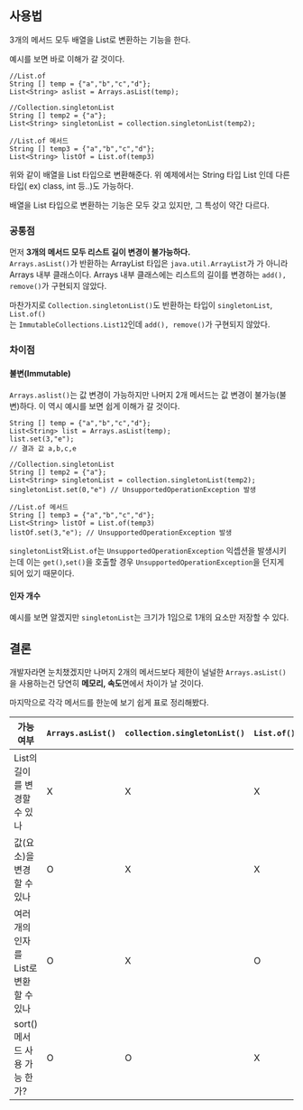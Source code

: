 ## 사용법

3개의 메서드 모두 배열을 List로 변환하는 기능을 한다.

예시를 보면 바로 이해가 갈 것이다.

```
//List.of
String [] temp = {"a","b","c","d"};  
List<String> aslist = Arrays.asList(temp);

//Collection.singletonList
String [] temp2 = {"a"};  
List<String> singletonList = collection.singletonList(temp2);

//List.of 메서드
String [] temp3 = {"a","b","c","d"};  
List<String> listOf = List.of(temp3)
```

위와 같이 배열을 List 타입으로 변환해준다. 위 예제에서는 String 타입 List 인데 다른 타입( ex) class, int 등..)도 가능하다.

배열을 List 타입으로 변환하는 기능은 모두 갖고 있지만, 그 특성이 약간 다르다.

### 공통점

먼저 **3개의 메서드 모두 리스트 길이 변경이 불가능하다.**  
`Arrays.asList()`가 반환하는 ArrayList 타입은 `java.util.ArrayList`가 가 아니라 Arrays 내부 클래스이다. Arrays 내부 클래스에는 리스트의 길이를 변경하는 `add(), remove()`가 구현되지 않았다.


마찬가지로 `Collection.singletonList()`도 반환하는 타입이 `singletonList`, `List.of()`  
는 `ImmutableCollections.List12`인데 `add(), remove()`가 구현되지 않았다.

### 차이점

#### 불변(Immutable)

`Arrays.aslist()`는 값 변경이 가능하지만 나머지 2개 메서드는 값 변경이 불가능(불변)하다. 이 역시 예시를 보면 쉽게 이해가 갈 것이다.

```
String [] temp = {"a","b","c","d"};  
List<String> list = Arrays.asList(temp);  
list.set(3,"e");
// 결과 값 a,b,c,e

//Collection.singletonList
String [] temp2 = {"a"};  
List<String> singletonList = collection.singletonList(temp2);
singletonList.set(0,"e") // UnsupportedOperationException 발생

//List.of 메서드
String [] temp3 = {"a","b","c","d"};  
List<String> listOf = List.of(temp3)
listOf.set(3,"e"); // UnsupportedOperationException 발생
```

`singletonList`와`List.of`는 `UnsupportedOperationException` 익셉션을 발생시키는데 이는 `get()`,`set()`을 호출할 경우 `UnsupportedOperationException`을 던지게 되어 있기 때문이다.

#### 인자 개수

예시를 보면 알겠지만 `singletonList`는 크기가 1임으로 1개의 요소만 저장할 수 있다.

## 결론

개발자라면 눈치챘겠지만 나머지 2개의 메서드보다 제한이 널널한 `Arrays.asList()`을 사용하는건 당연히 **메모리, 속도**면에서 차이가 날 것이다.

마지막으로 각각 메서드를 한눈에 보기 쉽게 표로 정리해봤다.

| 가능여부                              | `Arrays.asList()` | `collection.singletonList()` | `List.of()` |
| ------------------------------------- | ----------------- | ---------------------------- | ----------- |
| List의 길이를 변경할 수 있나          | X                 | X                            | X           |
| 값(요소)을 변경할 수 있나             | O                 | X                            | X           |
| 여러개의 인자를 List로 변환할 수 있나 | O                 | X                            | O           |
| sort() 메서드 사용 가능 한가?         | O                 | O                            | X           |